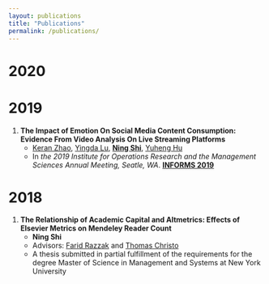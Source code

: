 ```yaml
---
layout: publications
title: "Publications"
permalink: /publications/
---
```

# 2020

# 2019
1. **The Impact of Emotion On Social Media Content Consumption: Evidence From Video Analysis On Live Streaming Platforms**
      * [Keran Zhao](https://www.linkedin.com/in/keran-zhao-65a2a07b/), [Yingda Lu](https://www.linkedin.com/in/yingda-lu-b4749512/), **[Ning Shi](https://mrshininnnnn.github.io/)**, [Yuheng Hu](https://yuhenghu.com/) 
      * In *the 2019 Institute for Operations Research and the Management Sciences Annual Meeting, Seatle, WA*. **[INFORMS 2019](http://meetings2.informs.org/wordpress/seattle2019/)**

# 2018
1. **The Relationship of Academic Capital and Altmetrics: Effects of Elsevier Metrics on Mendeley Reader Count**
      * **Ning Shi**
      * Advisors: [Farid Razzak](https://www.linkedin.com/in/farrazzak/) and [Thomas Christo](https://www.linkedin.com/in/thomas-christo-ph-d-3330922/)
      * A thesis submitted in partial fulfillment of the requirements for the degree Master of Science in Management and Systems at New York University
